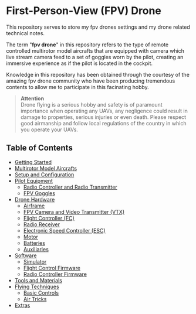 First-Person-View (FPV) Drone
=============================

This repository serves to store my fpv drones settings and my drone related technical notes.

The term "**fpv drone**" in this repository refers to the type of remote controlled multirotor model aircrafts that are equipped with camera which live stream camera feed to a set of goggles worn by the pilot, creating an immersive experience as if the pilot is located in the cockpit.

Knowledge in this repository has been obtained through the courtesy of the amazing fpv drone community who have been producing tremendous contents to allow me to participate in this facinating hobby.

> **Attention**  
> Drone flying is a serious hobby and safety is of paramount importance when operating any UAVs, any negligence could result in damage to properties, serious injuries or even death. Please respect good airmanship and follow local regulations of the country in which you operate your UAVs.

## Table of Contents

- [Getting Started](./tech-notes/GETTING_STARTED.mdGETTING_STARTED.md)
- [Multirotor Model Aircrafts]()
- [Setup and Configuration](./tech-notes/SETUP_CONF.md)
- [Pilot Equipment](./tech-notes/PILOT_EQPT.md)
  - [Radio Controller and Radio Transmitter]()
  - [FPV Goggles]()
- [Drone Hardware](./tech-notes/DRONE_HARDWARE.md)
  - [Airframe]()
  - [FPV Camera and Video Transmitter (VTX)]()
  - [Flight Controller (FC)]()
  - [Radio Receiver]()
  - [Electronic Speed Controller (ESC)]()
  - [Motor]()
  - [Batteries]()
  - [Auxiliaries]()
- [Software](./tech-notes/SOFTWARE.md)
  - [Simulator]()
  - [Flight Control Firmware]()
  - [Radio Controller Firmware]()
- [Tools and Materials](./tech-notes/TOOLS_MATL.md)
- [Flying Techniques](./tech-notes/TECHNIQUES.md)
  - [Basic Controls]()
  - [Air Tricks]()
- [Extras](./tech-notes/EXTRAS.md)

